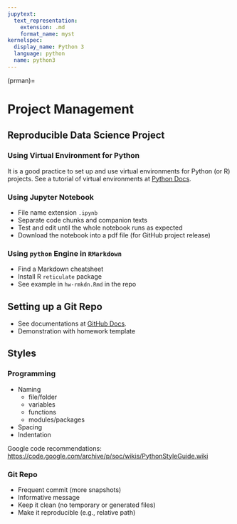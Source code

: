 ```yaml
---
jupytext:
  text_representation:
    extension: .md
    format_name: myst
kernelspec:
  display_name: Python 3
  language: python
  name: python3
---
```


(prman)=

# Project Management

## Reproducible Data Science Project

### Using Virtual Environment for Python

It is a good practice to set up and use virtual environments for Python (or R) projects.
See a tutorial of virtual environments at [Python Docs](https://docs.python.org/3/tutorial/venv.html).

### Using Jupyter Notebook
+ File name extension `.ipynb`
+ Separate code chunks and companion texts
+ Test and edit until the whole notebook runs as expected
+ Download the notebook into a pdf file (for GitHub project release)

###  Using `python` Engine in `RMarkdown`
+ Find a Markdown cheatsheet
+ Install R `reticulate` package
+ See example in `hw-rmkdn.Rmd` in the repo


## Setting up a Git Repo

+ See documentations at [GitHub Docs](https://docs.github.com/).
+ Demonstration with homework template

## Styles

### Programming

+ Naming
    - file/folder
    - variables
    - functions
    - modules/packages
+ Spacing
+ Indentation

Google code recommendations:
<https://code.google.com/archive/p/soc/wikis/PythonStyleGuide.wiki>

### Git Repo

+ Frequent commit (more snapshots)
+ Informative message
+ Keep it clean (no temporary or generated files)
+ Make it reproducible (e.g., relative path)
